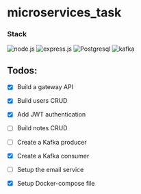 # microservices_task

### Stack
![node.js](https://img.shields.io/badge/-node.js-404040?style=for-the-badge&logo=node.js)
![express.js](https://img.shields.io/badge/-express.js-404040?style=for-the-badge&logo=express)
![Postgresql](https://img.shields.io/badge/-Postgresql-404040?style=for-the-badge&logo=Postgresql)
![kafka](https://img.shields.io/badge/-kafka-404040?style=for-the-badge&logo=Kafka)

## Todos:
- [x] Build a gateway API
- [x] Build users CRUD
- [x] Add JWT authentication
- [ ] Build notes CRUD
- [ ] Create a Kafka producer
- [x] Create a Kafka consumer
- [ ] Setup the email service
- [x] Setup Docker-compose file 

 

